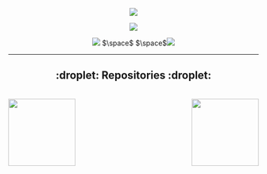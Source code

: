 <p align = "center">
 <img src="https://activity-graph.herokuapp.com/graph?username=pomelo925&theme=redical">
</p> 

<p align = "center">
 <img  src="https://github-readme-streak-stats.herokuapp.com/?user=pomelo925&show_icons=true&locale=en&layout=compact&theme=radical&line_height=0" />
</p> 
<p align = "center">
  <img  src = "https://github-readme-stats.vercel.app/api?username=pomelo925&show_icons=true&theme=radical&line_height=27">
  $\space$ $\space$<img src = "https://github-readme-stats.vercel.app/api/top-langs/?username=pomelo925&hide=html,css,shaderlab,kotlin,hlsl&theme=radical">
</p>

<hr>
<h2 align="center">:droplet:  Repositories :droplet:</h2>

<br>
<div width="100%" align="center">
<a align="left" href="https://github.com/pomelo925/TEL_ros.git" title="TEL_ros"><img align="left" height="135" src="https://github-readme-stats.vercel.app/api/pin/?username=pomelo925&repo=TEL_ros&theme=react&border_color=61dafb&border_radius=10"></a><a align="right" href="https://github.com/pomelo925/TEL_stm32.git" title="Data Structures"><img align="right" height="135" src="https://github-readme-stats.vercel.app/api/pin/?username=pomelo925&repo=TEL_stm32&theme=react&border_color=61dafb&border_radius=10"></a>
</div>
